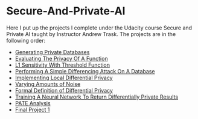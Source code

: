 # Secure-And-Private-AI
Here I put up the projects I complete under the Udacity course Secure and Private AI taught by Instructor Andrew Trask.
The projects are in the following order:
- [Generating Private Databases](https://github.com/Abhishek-1Bhatt/Secure-And-Private-AI/blob/main/Generating%20Parallel%20Databases.ipynb)
- [Evaluating The Privacy Of A Function](https://github.com/Abhishek-1Bhatt/Secure-And-Private-AI/blob/main/Evaluating%20The%20Privacy%20Of%20A%20Function.ipynb)
- [L1 Sensitivity With Threshold Function](https://github.com/Abhishek-1Bhatt/Secure-And-Private-AI/blob/main/L1%20Sensitivity%20With%20Threshold%20Function.ipynb)
- [Performing A Simple Differencing Attack On A Database](https://github.com/Abhishek-1Bhatt/Secure-And-Private-AI/blob/main/Performing%20A%20Simple%20Differencing%20Attack%20On%20A%20Database.ipynb)
- [Implementing Local Differential Privacy](https://github.com/Abhishek-1Bhatt/Secure-And-Private-AI/blob/main/Implementing%20Local%20Differential%20Privacy.ipynb)
- [Varying Amounts of Noise](https://github.com/Abhishek-1Bhatt/Secure-And-Private-AI/blob/main/Varying%20Amounts%20of%20Noise.ipynb)
- [Formal Definition of Differential Privacy](https://github.com/Abhishek-1Bhatt/Secure-And-Private-AI/blob/main/Formal%20Definition%20of%20Differential%20Privacy.ipynb)
- [Training A Neural Network To Return Differentially Private Results](https://github.com/Abhishek-1Bhatt/Secure-And-Private-AI/blob/main/Training%20A%20Neural%20Network%20To%20Return%20Differentially%20Private%20Results.ipynb)
- [PATE Analysis](https://github.com/Abhishek-1Bhatt/Secure-And-Private-AI/blob/main/PATE%20Analysis.ipynb)
- [Final Project 1](https://github.com/Abhishek-1Bhatt/Secure-And-Private-AI/blob/main/Final%20Project%201.ipynb)
